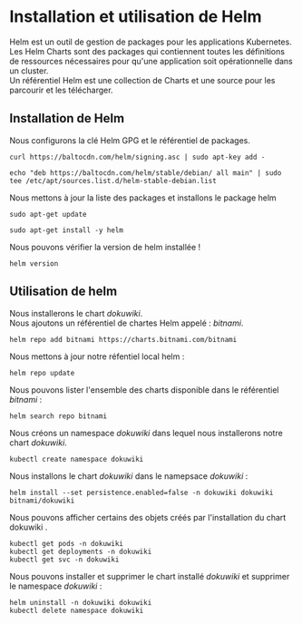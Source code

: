 # Installation et utilisation de Helm
Helm est un outil de gestion de packages pour les applications Kubernetes.<br>
Les Helm Charts sont des packages qui contiennent toutes les définitions de ressources nécessaires pour qu'une application soit opérationnelle dans un cluster.<br>
Un référentiel Helm est une collection de Charts et une source pour les parcourir et les télécharger.<br>

## Installation de Helm
Nous configurons la clé Helm GPG et le référentiel de packages.
```
curl https://baltocdn.com/helm/signing.asc | sudo apt-key add -
```

```
echo "deb https://baltocdn.com/helm/stable/debian/ all main" | sudo tee /etc/apt/sources.list.d/helm-stable-debian.list
```

Nous mettons à jour la liste des packages et installons le package helm
```
sudo apt-get update
```

```
sudo apt-get install -y helm
```

Nous pouvons vérifier la version de helm installée !
```
helm version
```

## Utilisation de helm
Nous installerons le chart *dokuwiki*.<br>
Nous ajoutons un référentiel de chartes Helm appelé : *bitnami*.
```
helm repo add bitnami https://charts.bitnami.com/bitnami
```

Nous mettons à jour notre réfentiel local helm :
```
helm repo update
```

Nous pouvons lister l'ensemble des charts disponible dans le référentiel *bitnami* :
```
helm search repo bitnami
```

Nous créons un namespace *dokuwiki* dans lequel nous installerons notre chart *dokuwiki*.
```
kubectl create namespace dokuwiki
```

Nous installons le chart *dokuwiki* dans le namepsace *dokuwiki* :
```
helm install --set persistence.enabled=false -n dokuwiki dokuwiki bitnami/dokuwiki
```

Nous pouvons afficher certains des objets créés par l'installation du chart dokuwiki .
```
kubectl get pods -n dokuwiki
kubectl get deployments -n dokuwiki
kubectl get svc -n dokuwiki
```

Nous pouvons installer et supprimer le chart installé *dokuwiki* et supprimer le namespace *dokuwiki* :
```
helm uninstall -n dokuwiki dokuwiki
kubectl delete namespace dokuwiki
```